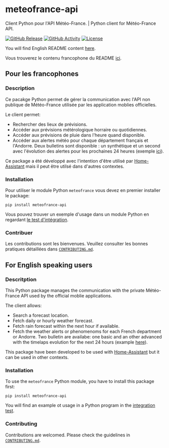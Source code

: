 # meteofrance-api

Client Python pour l'API Météo-France. | Python client for Météo-France API.

[![GitHub Release][releases-shield]][releases]
[![GitHub Activity][commits-shield]][commits]
[![License][license-shield]](LICENSE)

You will find English README content [here](##for-english-speaking-users).

Vous trouverez le contenu francophone du README [ici](##pour-les-francophones).

## Pour les francophones

### Description

Ce pacakge Python permet de gérer la communication avec l'API non publique de
Météo-France utilisée par les application moblies officielles.

Le client permet:

-   Rechercher des lieux de prévisions.
-   Accéder aux prévisions métérologique horraire ou quotidiennes.
-   Accéder aux prévisions de pluie dans l'heure quand disponible.
-   Accéder aux alertes météo pour chaque département français et l'Andorre. Deux
    bulletins sont disponible : un synthétique et un second avec l'évolution des alertes
    pour les prochaines 24 heures (exemple [ici](http://vigilance.meteofrance.com/Bulletin_sans.html?a=dept32&b=2&c=)).

Ce package a été développé avec l'intention d'être utilisé par [Home-Assistant](https://home-assistant.io/) mais il peut être utilsé dans d'autres contextes.

### Installation

Pour utiliser le module Python `meteofrance` vous devez en premier installer
le package:

`pip install meteofrance-api`

Vous pouvez trouver un exemple d'usage dans un module Python en regardant [le test d'intégration](tests/test_integrations.py).

### Contribuer

Les contributions sont les bienvenues. Veuillez consulter les bonnes pratiques
détaillées dans [`CONTRIBUTING.md`](CONTRIBUTING.md).

## For English speaking users

### Descritption

This Python package manages the communication with the private Météo-France API
used by the official moblie applications.

The client allows:

-   Search a forecast location.
-   Fetch daily or hourly weather forecast.
-   Fetch rain forecast within the next hour if available.
-   Fetch the weather alerts or phenomenoms for each French department or Andorre.
    Two bulletin are availabe: one basic and an other advanced with the timelaps evolution for the next 24 hours (example [here](http://vigilance.meteofrance.com/Bulletin_sans.html?a=dept32&b=2&c=)).

This package have been developed to be used with [Home-Assistant](https://home-assistant.io/) but it can be used in other contexts.

### Installation

To use the `meteofrance` Python  module, you have to install this package first:

`pip install meteofrance-api`

You will find an example ot usage in a Python program in the [integration test](tests/test_integrations.py).

### Contributing

Contributions are welcomed. Please check the guidelines in [`CONTRIBUTING.md`](CONTRIBUTING.md).

[commits-shield]: https://img.shields.io/github/commit-activity/y/hacf-fr/meteofrance-api.svg?style=for-the-badge

[commits]: https://github.com/hacf-fr/meteofrance-api/commits/master

[license-shield]: https://img.shields.io/github/license/hacf-fr/meteofrance-api.svg?style=for-the-badge

[releases-shield]: https://img.shields.io/github/release/hacf-fr/meteofrance-api.svg?style=for-the-badge

[releases]: https://github.com/hacf-fr/meteofrance-api/releases
